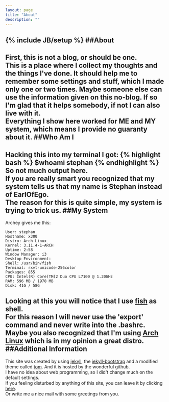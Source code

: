 ```yaml
---
layout: page
title: "About"
description: ""
---
```

{% include JB/setup %}
##About
---
First, this is not a blog, or should be one.<br>
This is a place where I collect my thoughts and the things I've done.
It should help me to remember some settings and stuff, which I made only one or two times.
Maybe someone else can use the information given on this no-blog.
If so I'm glad that it helps somebody, if not I can also live with it.<br>
Everything I show here worked for ME and MY system, which means I provide no guaranty about it.
##Who Am I
---
Hacking this into my terminal I got:
{% highlight bash %}
$whoami
stephan
{% endhighlight %}
So not much output here.<br>
If you are really smart you recognized that my system tells us that my name is Stephan instead of EarlOfEgo.<br>
The reason for this is quite simple, my system is trying to trick us.
##My System
---
Archey gives me this:

    User: stephan
    Hostname: x300
    Distro: Arch Linux
    Kernel: 3.11.4-1-ARCH
    Uptime: 2:58
    Window Manager: i3
    Desktop Environment: 
    Shell: /usr/bin/fish
    Terminal: rxvt-unicode-256color
    Packages: 855
    CPU: Intel(R) Core(TM)2 Duo CPU L7100 @ 1.20GHz
    RAM: 596 MB / 1978 MB 
    Disk: 41G / 58G
Looking at this you will notice that I use [fish](http://fishshell.com/) as shell.<br>
For this reason I will never use the 'export' command and never write into the .bashrc.
<br>
Maybe you also recognized that I'm using [Arch Linux](https://www.archlinux.org/) which is in my opinion a great distro.
##Additional Information
---
This site was created by using [jekyll](http://jekyllrb.com/), the [jekyll-bootstrap](https://github.com/plusjade/jekyll-bootstrap) and a modified theme called [tom](http://themes.jekyllbootstrap.com/preview/tom/). And it is hosted by the wonderful github.
<br>
I have no idea about web programming, so I did't change much on the default settings.<br>
If you feeling disturbed by anything of this site, you can leave it by clicking [here](http://cat.www.bbc.com.meowbify.com/).<br>
Or write me a nice mail with some greetings from you.


